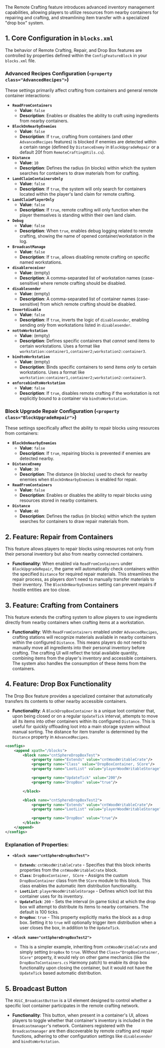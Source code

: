 The Remote Crafting feature introduces advanced inventory management capabilities, allowing players to utilize resources
from nearby containers for repairing and crafting, and streamlining item transfer with a specialized "drop box" system.

## 1. Core Configuration in `blocks.xml`

The behavior of Remote Crafting, Repair, and Drop Box features are controlled by properties defined within the
`ConfigFeatureBlock` in your `blocks.xml` file.

### Advanced Recipes Configuration (`<property class="AdvancedRecipes">`)

These settings primarily affect crafting from containers and general remote container interactions:

* **`ReadFromContainers`**
    * **Value**: `false`
    * **Description**: Enables or disables the ability to craft using ingredients from nearby containers.
* **`BlockOnNearbyEnemies`**
    * **Value**: `false`
    * **Description**: If `true`, crafting from containers (and other `AdvancedRecipes` features) is blocked if enemies
      are detected within a certain range (defined by `DistanceEnemy` in `BlockUpgradeRepair` or a default 20f from
      `RemoteCraftingUtils.cs`).
* **`Distance`**
    * **Value**: `10`
    * **Description**: Defines the radius (in blocks) within which the system searches for containers to draw materials
      from for crafting.
* **`LandClaimContainersOnly`**
    * **Value**: `false`
    * **Description**: If `true`, the system will only search for containers located within the player's land claim for
      remote crafting.
* **`LandClaimPlayerOnly`**
    * **Value**: `false`
    * **Description**: If `true`, remote crafting will only function when the player themselves is standing within their
      own land claim.
* **`Debug`**
    * **Value**: `false`
    * **Description**: When `true`, enables debug logging related to remote crafting, showing the name of opened
      container/workstation in the log.
* **`BroadcastManage`**
    * **Value**: `false`
    * **Description**: If `true`, allows disabling remote crafting on specific named workstations.
* **`disablereceiver`**
    * **Value**: (empty)
    * **Description**: A comma-separated list of workstation names (case-sensitive) where remote crafting should be
      disabled.
* **`disablesender`**
    * **Value**: (empty)
    * **Description**: A comma-separated list of container names (case-sensitive) from which remote crafting should be
      disabled.
* **`Invertdisable`**
    * **Value**: `false`
    * **Description**: If `true`, inverts the logic of `disablesender`, enabling sending *only* from workstations listed
      in `disablesender`.
* **`nottoWorkstation`**
    * **Value**: (empty)
    * **Description**: Defines specific containers that *cannot* send items to certain workstations. Uses a format like
      `workstation:container1,container2;workstation2:container3`.
* **`bindtoWorkstation`**
    * **Value**: (empty)
    * **Description**: Binds specific containers to send items *only* to certain workstations. Uses a format like
      `workstation:container1,container2;workstation2:container3`.
* **`enforcebindtoWorkstation`**
    * **Value**: `false`
    * **Description**: If `true`, disables remote crafting if the workstation is not explicitly bound to a container via
      `bindtoWorkstation`.

### Block Upgrade Repair Configuration (`<property class="BlockUpgradeRepair">`)

These settings specifically affect the ability to repair blocks using resources from containers:

* **`BlockOnNearbyEnemies`**
    * **Value**: `false`
    * **Description**: If `true`, repairing blocks is prevented if enemies are detected nearby.
* **`DistanceEnemy`**
    * **Value**: `30`
    * **Description**: The distance (in blocks) used to check for nearby enemies when `BlockOnNearbyEnemies` is enabled
      for repair.
* **`ReadFromContainers`**
    * **Value**: `false`
    * **Description**: Enables or disables the ability to repair blocks using resources stored in nearby containers.
* **`Distance`**
    * **Value**: `40`
    * **Description**: Defines the radius (in blocks) within which the system searches for containers to draw repair
      materials from.

## 2. Feature: Repair from Containers

This feature allows players to repair blocks using resources not only from their personal inventory but also from nearby
connected containers.

* **Functionality**: When enabled via `ReadFromContainers` under `BlockUpgradeRepair`, the game will automatically check
  containers within the specified `Distance` for required repair materials. This streamlines the repair process, as
  players don't need to manually transfer materials to their inventory. The `BlockOnNearbyEnemies` setting can prevent
  repairs if hostile entities are too close.

## 3. Feature: Crafting from Containers

This feature extends the crafting system to allow players to use ingredients directly from nearby containers when
crafting items at a workstation.

* **Functionality**: With `ReadFromContainers` enabled under `AdvancedRecipes`, crafting stations will recognize
  materials available in nearby containers within the configured `Distance`. This means players do not need to manually
  move all ingredients into their personal inventory before crafting. The crafting UI will reflect the total available
  quantity, combining items from the player's inventory and accessible containers. The system also handles the
  consumption of these items from the containers.

## 4. Feature: Drop Box Functionality

The Drop Box feature provides a specialized container that automatically transfers its contents to other nearby
accessible containers.

* **Functionality**: A `BlockDropBoxContainer` is a unique loot container that, upon being closed or on a regular
  `UpdateTick` interval, attempts to move all its items into other containers within its configured `Distance`. This is
  useful for quickly offloading loot into a main storage system without manual sorting. The distance for item transfer
  is determined by the `Distance` property in `AdvancedRecipes`.

```xml
<configs>
    <append xpath="/blocks">
        <block name="cntSphereDropBoxTest">
            <property name="Extends" value="cntWoodWritableCrate"/>
            <property name="Class" value="DropBoxContainer, SCore"/>
            <property name="LootList" value="playerWoodWritableStorage"/>

            <property name="UpdateTick" value="200"/>
            <property name="DropBox" value="true"/>

        </block>

        <block name="cntSphereDropBoxTest2">
            <property name="Extends" value="cntWoodWritableCrate"/>
            <property name="LootList" value="playerWoodWritableStorage"/>

            <property name="DropBox" value="true"/>
        </block>
    </append>
</configs>
```

### Explanation of Properties:

* **`<block name="cntSphereDropBoxTest">`**

    * **`Extends`**: `cntWoodWritableCrate` - Specifies that this block inherits properties from the `cntWoodWritableCrate` block.
    * **`Class`**: `DropBoxContainer, SCore` - Assigns the custom `DropBoxContainer` class from the `SCore` module to this block. This class enables the automatic item distribution functionality.
    * **`LootList`**: `playerWoodWritableStorage` - Defines which loot list this container uses for its inventory.
    * **`UpdateTick`**: `200` - Sets the interval (in game ticks) at which the drop box will attempt to distribute its items to nearby containers. The default is 100 ticks.
    * **`DropBox`**: `true` - This property explicitly marks the block as a drop box. Setting it to `true` will optionally trigger item distribution when a user closes the box, in addition to the `UpdateTick`.

* **`<block name="cntSphereDropBoxTest2">`**

    * This is a simpler example, inheriting from `cntWoodWritableCrate` and simply setting `DropBox` to `true`. Without the `Class="DropBoxContainer, SCore"` property, it would rely on other game mechanics (like the `DropBoxToContainers.cs` Harmony patch) to enable its drop box functionality upon closing the container, but it would not have the `UpdateTick` based automatic distribution.

## 5. Broadcast Button

The `XUiC_BroadcastButton` is a UI element designed to control whether a specific loot container participates in the
remote crafting network.

* **Functionality**: This button, when present in a container's UI, allows players to toggle whether that container's
  inventory is included in the `Broadcastmanager`'s network. Containers registered with the `Broadcastmanager` are then
  discoverable by remote crafting and repair functions, adhering to other configuration settings like `disablesender`
  and `bindtoWorkstation`.